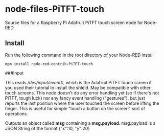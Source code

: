node-files-PiTFT-touch
======================

Source files for a Raspberry Pi Adafruit PiTFT touch screen node for Node-RED


Install
-------

Run the following command in the root directory of your Node-RED install

    npm install node-red-contrib-PiTFT-touch
  
  
###Input

This reads */dev/input/event0*, which is the Adafruit PiTFT touch screen if you used their tutorial to install the shield. May be compatible with other touch screens. This node doesn't do any error handling yet (so if there's not PiTFT, tough luck) nor any fancy event handling ("gestures"), but just reports the last position where the user touched the screen before lifting the finger. 
This is useful for simple "touch a button on the screen" sort of operations.

Outputs an object called **msg** containing a **msg.payload**. msg.payload is a JSON String of the format {"x":10, "y":20}
